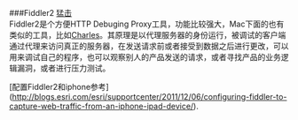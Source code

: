 ###Fiddler2
[猛击](http://fiddler2.com/fiddler2/)  
Fiddler2是个方便HTTP Debuging Proxy工具，功能比较强大，Mac下面的也有类似的工具，比如[Charles](http://www.charlesproxy.com/)。其原理是以代理服务器的身份运行，被调试的客户端通过代理来访问真正的服务器，在发送请求前或者接受到数据之后进行更改，可以用来调试自己的程序，也可以观察别人的产品发送的请求，或者寻找产品的业务逻辑漏洞，或者进行压力测试。

[配置Fiddler2和iphone参考] (http://blogs.esri.com/esri/supportcenter/2011/12/06/configuring-fiddler-to-capture-web-traffic-from-an-iphone-ipad-device/).
